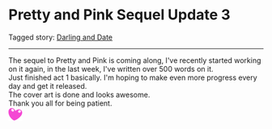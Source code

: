 # Pretty and Pink Sequel Update 3

Tagged story: [Darling and Date](https://www.fimfiction.net/story/539654/darling-and-date)

***

The sequel to Pretty and Pink is coming along, I've recently started working on it again, in the last week, I've written over 500 words on it.  
Just finished act 1 basically. I'm hoping to make even more progress every day and get it released.  
The cover art is done and looks awesome.  
Thank you all for being patient.  
![:heart:](../../../ponies/emotes/heart.png)
